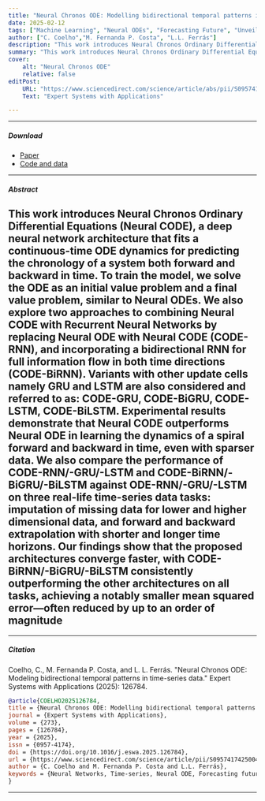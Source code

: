 ```yaml
---
title: "Neural Chronos ODE: Modelling bidirectional temporal patterns in time-series data" 
date: 2025-02-12
tags: ["Machine Learning", "Neural ODEs", "Forecasting Future", "Unveiling Past", "Neural Chronos ODE"]
author: ["C. Coelho","M. Fernanda P. Costa", "L.L. Ferrás"]
description: "This work introduces Neural Chronos Ordinary Differential Equations (Neural CODE), a deep neural network architecture that fits a continuous-time ODE dynamics for predicting the chronology of a system both forward and backward in time. Published in Expert Systems with Applications, 2025." 
summary: "This work introduces Neural Chronos Ordinary Differential Equations (Neural CODE), a deep neural network architecture that fits a continuous-time ODE dynamics for predicting the chronology of a system both forward and backward in time. Published in Expert Systems with Applications, 2025." 
cover:
    alt: "Neural Chronos ODE"
    relative: false
editPost:
    URL: "https://www.sciencedirect.com/science/article/abs/pii/S0957417425004063?via%3Dihub"
    Text: "Expert Systems with Applications"

---
```


---

##### Download

+ [Paper](neuralCODE.pdf)
+ [Code and data](https://github.com/CeciliaCoelho/NeuralChronosODE)

---

##### Abstract

This work introduces Neural Chronos Ordinary Differential Equations (Neural CODE), a deep neural network architecture that fits a continuous-time ODE dynamics for predicting the chronology of a system both forward and backward in time. To train the model, we solve the ODE as an initial value problem and a final value problem, similar to Neural ODEs. We also explore two approaches to combining Neural CODE with Recurrent Neural Networks by replacing Neural ODE with Neural CODE (CODE-RNN), and incorporating a bidirectional RNN for full information flow in both time directions (CODE-BiRNN). Variants with other update cells namely GRU and LSTM are also considered and referred to as: CODE-GRU, CODE-BiGRU, CODE-LSTM, CODE-BiLSTM.
Experimental results demonstrate that Neural CODE outperforms Neural ODE in learning the dynamics of a spiral forward and backward in time, even with sparser data. We also compare the performance of CODE-RNN/-GRU/-LSTM and CODE-BiRNN/-BiGRU/-BiLSTM against ODE-RNN/-GRU/-LSTM on three real-life time-series data tasks: imputation of missing data for lower and higher dimensional data, and forward and backward extrapolation with shorter and longer time horizons. Our findings show that the proposed architectures converge faster, with CODE-BiRNN/-BiGRU/-BiLSTM consistently outperforming the other architectures on all tasks, achieving a notably smaller mean squared error—often reduced by up to an order of magnitude
---

---

##### Citation

Coelho, C., M. Fernanda P. Costa, and L. L. Ferrás. "Neural Chronos ODE: Modeling bidirectional temporal patterns in time-series data." Expert Systems with Applications (2025): 126784.

```BibTeX
@article{COELHO2025126784,
title = {Neural Chronos ODE: Modelling bidirectional temporal patterns in time-series data},
journal = {Expert Systems with Applications},
volume = {273},
pages = {126784},
year = {2025},
issn = {0957-4174},
doi = {https://doi.org/10.1016/j.eswa.2025.126784},
url = {https://www.sciencedirect.com/science/article/pii/S0957417425004063},
author = {C. Coelho and M. Fernanda P. Costa and L.L. Ferrás},
keywords = {Neural Networks, Time-series, Neural ODE, Forecasting future, Unveiling past, Neural CODE, Numerical methods},
}
```

---
